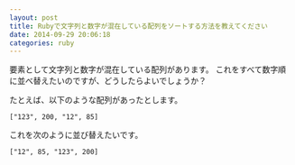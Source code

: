 ```yaml
---
layout: post
title: Rubyで文字列と数字が混在している配列をソートする方法を教えてください
date: 2014-09-29 20:06:18
categories: ruby
---
```

<p>要素として文字列と数字が混在している配列があります。
これをすべて数字順に並べ替えたいのですが、どうしたらよいでしょうか？</p>

<p>たとえば、以下のような配列があったとします。</p>

<pre><code>["123", 200, "12", 85]
</code></pre>

<p>これを次のように並び替えたいです。</p>

<pre><code>["12", 85, "123", 200]
</code></pre>

